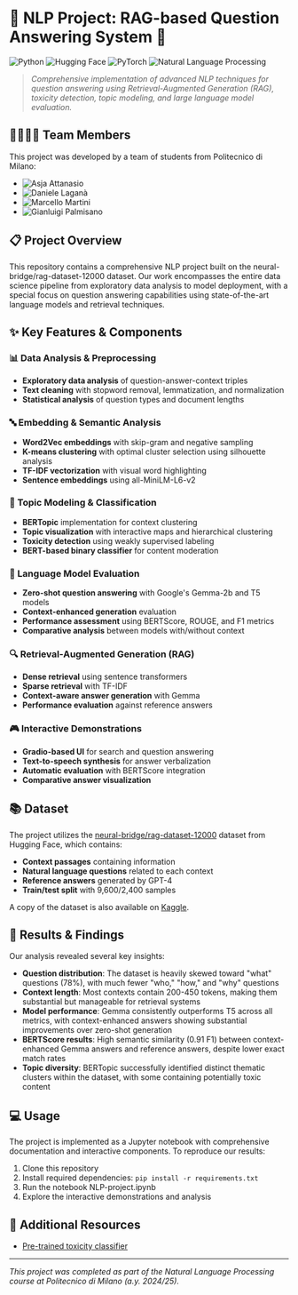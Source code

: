 # 🚀 NLP Project: RAG-based Question Answering System 🤖

![Python](https://img.shields.io/badge/Python-3776AB?style=for-the-badge&logo=python&logoColor=white)
![Hugging Face](https://img.shields.io/badge/Hugging_Face-FFD21E?style=for-the-badge&logo=huggingface&logoColor=black)
![PyTorch](https://img.shields.io/badge/PyTorch-EE4C2C?style=for-the-badge&logo=pytorch&logoColor=white)
![Natural Language Processing](https://img.shields.io/badge/NLP-8A2BE2?style=for-the-badge)

> *Comprehensive implementation of advanced NLP techniques for question answering using Retrieval-Augmented Generation (RAG), toxicity detection, topic modeling, and large language model evaluation.*

## 👨‍👩‍👧‍👦 Team Members

This project was developed by a  team of students from Politecnico di Milano:

- ![**Asja Attanasio**](https://www.linkedin.com/in/asjaattanasio/)
- ![**Daniele Laganà**](https://www.linkedin.com/in/danielelagana/)
- ![**Marcello Martini**](https://www.linkedin.com/in/martinimarcello00/)
- ![**Gianluigi Palmisano**](https://www.linkedin.com/in/gianluigi-palmisano/)

## 📋 Project Overview

This repository contains a comprehensive NLP project built on the neural-bridge/rag-dataset-12000 dataset. Our work encompasses the entire data science pipeline from exploratory data analysis to model deployment, with a special focus on question answering capabilities using state-of-the-art language models and retrieval techniques.

## ✨ Key Features & Components

### 📊 Data Analysis & Preprocessing
- **Exploratory data analysis** of question-answer-context triples
- **Text cleaning** with stopword removal, lemmatization, and normalization
- **Statistical analysis** of question types and document lengths

### 🔤 Embedding & Semantic Analysis
- **Word2Vec embeddings** with skip-gram and negative sampling
- **K-means clustering** with optimal cluster selection using silhouette analysis
- **TF-IDF vectorization** with visual word highlighting
- **Sentence embeddings** using all-MiniLM-L6-v2 

### 🧩 Topic Modeling & Classification
- **BERTopic** implementation for context clustering
- **Topic visualization** with interactive maps and hierarchical clustering
- **Toxicity detection** using weakly supervised labeling
- **BERT-based binary classifier** for content moderation

### 🤖 Language Model Evaluation
- **Zero-shot question answering** with Google's Gemma-2b and T5 models
- **Context-enhanced generation** evaluation
- **Performance assessment** using BERTScore, ROUGE, and F1 metrics
- **Comparative analysis** between models with/without context

### 🔍 Retrieval-Augmented Generation (RAG)
- **Dense retrieval** using sentence transformers
- **Sparse retrieval** with TF-IDF
- **Context-aware answer generation** with Gemma
- **Performance evaluation** against reference answers

### 🎮 Interactive Demonstrations
- **Gradio-based UI** for search and question answering
- **Text-to-speech synthesis** for answer verbalization
- **Automatic evaluation** with BERTScore integration
- **Comparative answer visualization**

## 📚 Dataset

The project utilizes the [neural-bridge/rag-dataset-12000](https://huggingface.co/datasets/neural-bridge/rag-dataset-12000) dataset from Hugging Face, which contains:
- **Context passages** containing information
- **Natural language questions** related to each context
- **Reference answers** generated by GPT-4
- **Train/test split** with 9,600/2,400 samples

A copy of the dataset is also available on [Kaggle](https://www.kaggle.com/datasets/martinimarcello00/rag-dataset-12000).

## 📝 Results & Findings

Our analysis revealed several key insights:

- **Question distribution**: The dataset is heavily skewed toward "what" questions (78%), with much fewer "who," "how," and "why" questions
- **Context length**: Most contexts contain 200-450 tokens, making them substantial but manageable for retrieval systems
- **Model performance**: Gemma consistently outperforms T5 across all metrics, with context-enhanced answers showing substantial improvements over zero-shot generation
- **BERTScore results**: High semantic similarity (0.91 F1) between context-enhanced Gemma answers and reference answers, despite lower exact match rates
- **Topic diversity**: BERTopic successfully identified distinct thematic clusters within the dataset, with some containing potentially toxic content

## 💻 Usage

The project is implemented as a Jupyter notebook with comprehensive documentation and interactive components. To reproduce our results:

1. Clone this repository
2. Install required dependencies: `pip install -r requirements.txt`
3. Run the notebook NLP-project.ipynb
4. Explore the interactive demonstrations and analysis

## 🔗 Additional Resources

- [Pre-trained toxicity classifier](https://www.kaggle.com/martinimarcello00/bert/pytorch/bert-toxic-classifier)

---

*This project was completed as part of the Natural Language Processing course at Politecnico di Milano (a.y. 2024/25).*
